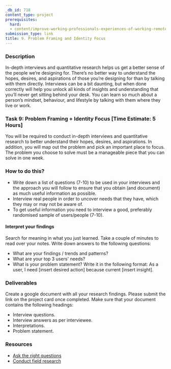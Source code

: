 ```yaml
---
_db_id: 718
content_type: project
prerequisites:
  hard:
  - content/improve-working-professionals-experiences-of-working-remotely
submission_type: link
title: 9. Problem Framing and Identity Focus
---
```


### Description
In-depth interviews and quantitative research helps us get a better sense of the people we’re designing for. There’s no better way to understand the hopes, desires, and aspirations of those you’re designing for than by talking with them directly. Interviews can be a bit daunting, but when done correctly will help you unlock all kinds of insights and understanding that you’ll never get sitting behind your desk. You can learn so much about a person’s mindset, behaviour, and lifestyle by talking with them where they live or work.

### Task 9: Problem Framing + Identity Focus [Time Estimate: 5 Hours]
You will be required to conduct in-depth interviews and quantitative research to better understand their hopes, desires, and aspirations. In addition, you will map out the problem and pick an important place to focus. The problem you choose to solve must be a manageable piece that you can solve in one week. 

### How to do this? 
- Write down a list of questions (7-10) to be used in your interviews and the approach you will follow to ensure that you obtain (and document) as much useful information as possible.
- Interview real people in order to uncover needs that they have, which they may or may not be aware of. 
- To get useful information you need to interview a good, preferably randomised sample of users/people (7-10).

#### Interpret your findings
Search for meaning in what you just learned. Take a couple of minutes to read over your notes. Write down answers to the following questions:
- What are your findings / trends and patterns?
- What are your top 3 users' needs?
- What is your problem statement? Write it in the following format: As a user, I need [insert desired action] because current [insert insight]. 

### Deliverables
Create a google document with all your research findings. Please submit the link on the project card once completed. Make sure that your document contains the following headings:
- Interview questions. 
- Interview answers as per interviewee.
- Interpretations.
- Problem statement.

### Resources
- [Ask the right questions](https://openclassrooms.com/en/courses/4555276-conduct-design-and-user-research/4791916-ask-the-right-questions)
- [Conduct field research](https://openclassrooms.com/en/courses/4555276-conduct-design-and-user-research/4792046-conduct-field-research-and-ethnography)
